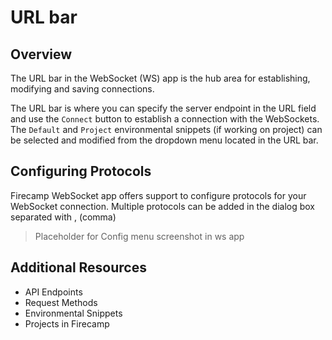 # URL bar

## Overview

The URL bar in the WebSocket (WS) app is the hub area for establishing, modifying and saving connections.

The URL bar is where you can specify the server endpoint in the URL field and use the `Connect` button to establish a connection with the WebSockets. The `Default` and `Project` environmental snippets (if working on project) can be selected and modified from the dropdown menu located in the URL bar.

## Configuring Protocols

Firecamp WebSocket app offers support to configure protocols for your WebSocket connection. Multiple protocols can be added in the dialog box separated with , (comma)

> Placeholder for Config menu screenshot in ws app


## Additional Resources

- API Endpoints
- Request Methods
- Environmental Snippets
- Projects in Firecamp
